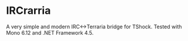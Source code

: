 # IRCrarria
A very simple and modern IRC<->Terraria bridge for TShock. Tested with Mono 6.12 and .NET Framework 4.5.
